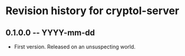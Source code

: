 # Revision history for cryptol-server

## 0.1.0.0 -- YYYY-mm-dd

* First version. Released on an unsuspecting world.
